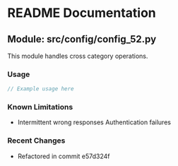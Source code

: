 # README Documentation

## Module: src/config/config_52.py

This module handles cross category operations.

### Usage

```javascript
// Example usage here
```

### Known Limitations

- Intermittent wrong responses Authentication failures

### Recent Changes

- Refactored in commit e57d324f
